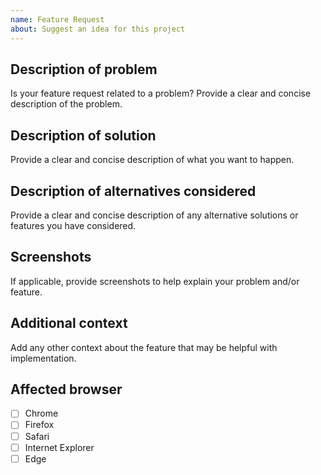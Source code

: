 ```yaml
---
name: Feature Request
about: Suggest an idea for this project
---
```

 <!-- 
  Please read contribution guidelines first: <to be added>
-->

## Description of problem
Is your feature request related to a problem? Provide a clear and concise description of the problem.

## Description of solution
Provide a clear and concise description of what you want to happen.

## Description of alternatives considered
Provide a clear and concise description of any alternative solutions or features you have considered.

## Screenshots
If applicable, provide screenshots to help explain your problem and/or feature.

## Additional context
Add any other context about the feature that may be helpful with implementation.

## Affected browser
<!-- 
  Check all that apply and add more if necessary.
  If possible, please also specify exact versions and mention the operating system
-->

* [ ] Chrome
* [ ] Firefox
* [ ] Safari
* [ ] Internet Explorer
* [ ] Edge
